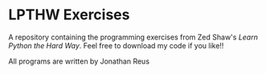 # LPTHW Exercises

A repository containing the programming exercises from Zed Shaw's *Learn Python the Hard Way*.
Feel free to download my code if you like!!

All programs are written by Jonathan Reus
